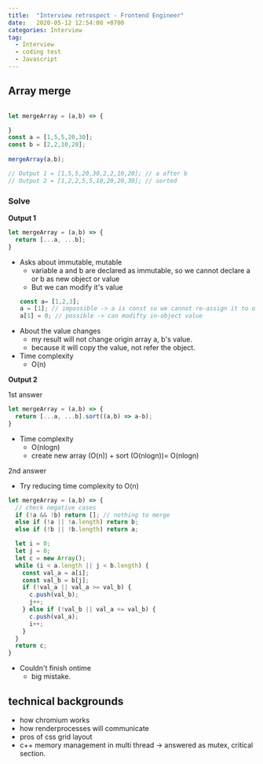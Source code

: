```yaml
---
title:  "Interview retrospect - Frontend Engineer"
date:   2020-05-12 12:54:00 +0700
categories: Interview
tag:
  - Interview
  - coding test
  - Javascript
---
```


## Array merge

```javascript

let mergeArray = (a,b) => {

}
const a = [1,5,5,20,30];
const b = [2,2,10,20];
    
mergeArray(a,b);

// Output 1 = [1,5,5,20,30,2,2,10,20]; // a after b
// Output 2 = [1,2,2,5,5,10,20,20,30]; // sorted
```

### Solve

<b>Output 1</b>

```javascript
let mergeArray = (a,b) => {
  return [...a, ...b];
}
```

- Asks about immutable, mutable
  - variable a and b are declared as immutable, so we cannot declare a or b as new object or value
  - But we can modify it's value
  ```javascript
  const a= [1,2,3];
  a = [1]; // impossible -> a is const so we cannot re-assign it to others
  a[1] = 0; // possible -> can modifty in-object value
  ```
- About the value changes
  - my result will not change origin array a, b's value.
  - because it will copy the value, not refer the object.
- Time complexity
  - O(n)
  
<b>Output 2</b>

1st answer
```javascript
let mergeArray = (a,b) => {
  return [...a, ...b].sort((a,b) => a-b);
}
```

- Time complexity
  - O(nlogn)
  - create new array (O(n)) + sort (O(nlogn))= O(nlogn)

2nd answer

- Try reducing time complexity to O(n)

```javascript
let mergeArray = (a,b) => {
  // check negative cases
  if (!a && !b) return []; // nothing to merge
  else if (!a || !a.length) return b;
  else if (!b || !b.length) return a;

  let i = 0;
  let j = 0;
  let c = new Array();
  while (i < a.length || j < b.length) {
    const val_a = a[i];
    const val_b = b[j];
    if (!val_a || val_a >= val_b) {
      c.push(val_b);
      j++;
    } else if (!val_b || val_a <= val_b) {
      c.push(val_a);
      i++;
    }
  }
  return c;
}
```
- Couldn't finish ontime
  - big mistake.

## technical backgrounds

- how chromium works
- how renderprocesses will communicate
- pros of css grid layout
- c++ memory management in multi thread -> answered as mutex, critical section.
